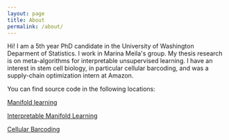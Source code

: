 ```yaml
---
layout: page
title: About
permalink: /about/
---
```


Hi! I am a 5th year PhD candidate in the University of Washington Deparment of Statistics. I work in Marina Meila's group. My thesis research is on meta-algorithms for interpretable unsupervised learning. I have an interest in stem cell biology, in particular cellular barcoding, and was a supply-chain optimization intern at Amazon.

You can find source code in the following locations:

[Manifold learning](https://github.com/mmp2/megaman)

[Interpretable Manifold Learning](https://github.com/sjkoelle/manifoldflasso_jmlr) 

[Cellular Barcoding](https://github.com/dunbarlabNIH/) 

